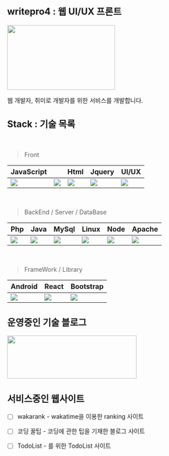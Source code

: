 ##  writepro4 : 웹 UI/UX 프론트  

 
<img src="https://user-images.githubusercontent.com/45548926/87241018-bb327100-c459-11ea-9cd5-ca8f36942d4e.gif" width="250" height="150" /> 

웹 개발자, 취미로 개발자를 위한 서비스를 개발합니다. 

##  Stack : 기술 목록

<br>

> Front

| JavaScript |  | Html | Jquery | UI/UX |
| ------ | ----------- | ----- | ----- | ------ |
| <img src="https://img.icons8.com/nolan/70/js.png"/> | <img src="https://img.icons8.com/nolan/70/-filetype.png"/> | <img src="https://img.icons8.com/nolan/70/html-5.png"/> | <img src="https://img.icons8.com/ios-filled/70/000000/jquery.png"/> | <img src="https://img.icons8.com/nolan/70/web-design.png"/> |

<br>

> BackEnd / Server / DataBase

| Php | Java | MySql | Linux | Node | Apache |
| ------ | ----------- | ------ | ----- | ---- | ---- |
| <img src="https://img.icons8.com/dusk/70/000000/php-logo.png"/> | <img src="https://img.icons8.com/dusk/70/000000/java-coffee-cup-logo.png"/> | <img src="https://img.icons8.com/nolan/70/mysql.png"/> | <img src="https://img.icons8.com/dusk/70/000000/linux.png"/> | <img src="https://img.icons8.com/color/70/000000/nodejs.png"/> | <img src="https://img.icons8.com/clouds/70/000000/server.png"/> |

<br>

> FrameWork / Library

| Android | React | Bootstrap |
| ------ | -------- | ------ |
| <img src="https://img.icons8.com/clouds/70/000000/android-os.png"/> | <img src="https://img.icons8.com/clouds/70/000000/react.png"/> | <img src="https://img.icons8.com/color/70/000000/bootstrap.png"/> |



## 운영중인 기술 블로그

<a href="https://gaebal4.tistory.com/">
<img src="https://user-images.githubusercontent.com/45548926/87373446-aaead500-c5c4-11ea-989c-c51dccf8966f.png" width="300" height="100" />
</a>

## 서비스중인 웹사이트 


- [ ] wakarank - wakatime을 이용한 ranking 사이트 
- [ ] 코딩 꿀팁 - 코딩에 관한 팁을 기재한 블로그 사이트
- [ ] TodoList - 를 위한 TodoList 사이트




